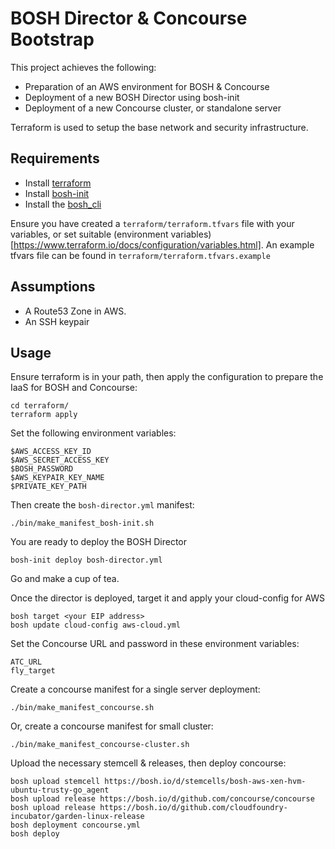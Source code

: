 BOSH Director & Concourse Bootstrap
===================================

This project achieves the following:

- Preparation of an AWS environment for BOSH & Concourse
- Deployment of a new BOSH Director using bosh-init
- Deployment of a new Concourse cluster, or standalone server

Terraform is used to setup the base network and security infrastructure.

Requirements
-----

- Install [terraform](https://www.terraform.io/intro/getting-started/install.html)
- Install [bosh-init](https://bosh.io/docs/install-bosh-init.html)
- Install the [bosh_cli](https://bosh.io/docs/bosh-cli.html)

Ensure you have created a `terraform/terraform.tfvars` file with your variables, or set suitable (environment variables)[https://www.terraform.io/docs/configuration/variables.html]. An example tfvars file can be found in `terraform/terraform.tfvars.example`

Assumptions
-----
- A Route53 Zone in AWS.
- An SSH keypair

Usage
-----

Ensure terraform is in your path, then apply the configuration to prepare the IaaS for BOSH and Concourse:

```
cd terraform/
terraform apply
```
Set the following environment variables:

```
$AWS_ACCESS_KEY_ID
$AWS_SECRET_ACCESS_KEY
$BOSH_PASSWORD
$AWS_KEYPAIR_KEY_NAME
$PRIVATE_KEY_PATH
```

Then create the `bosh-director.yml` manifest:
```
./bin/make_manifest_bosh-init.sh
```

You are ready to deploy the BOSH Director
```
bosh-init deploy bosh-director.yml
```

Go and make a cup of tea.

Once the director is deployed, target it and apply your cloud-config for AWS
```
bosh target <your EIP address>
bosh update cloud-config aws-cloud.yml
```

Set the Concourse URL and password in these environment variables:
```
ATC_URL
fly_target
```

Create a concourse manifest for a single server deployment:
```
./bin/make_manifest_concourse.sh
```
Or, create a concourse manifest for small cluster:
```
./bin/make_manifest_concourse-cluster.sh
```

Upload the necessary stemcell & releases, then deploy concourse:
```
bosh upload stemcell https://bosh.io/d/stemcells/bosh-aws-xen-hvm-ubuntu-trusty-go_agent
bosh upload release https://bosh.io/d/github.com/concourse/concourse
bosh upload release https://bosh.io/d/github.com/cloudfoundry-incubator/garden-linux-release
bosh deployment concourse.yml
bosh deploy
```
